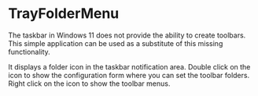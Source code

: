 # TrayFolderMenu
The taskbar in Windows 11 does not provide the ability to create toolbars. This simple application can be used as a substitute of this missing functionality.

It displays a folder icon in the taskbar notification area. Double click on the icon to show the configuration form where you can set the toolbar folders. Right click on the icon to show the toolbar menus.
